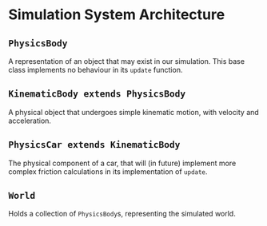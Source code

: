 # Simulation System Architecture

## `PhysicsBody`

A representation of an object that may exist in our simulation. This base class implements no behaviour in its `update` function.

## `KinematicBody extends PhysicsBody`

A physical object that undergoes simple kinematic motion, with velocity and acceleration.

## `PhysicsCar extends KinematicBody`

The physical component of a car, that will (in future) implement more complex friction calculations in its implementation of `update`.

## `World`

Holds a collection of `PhysicsBody`s, representing the simulated world.
